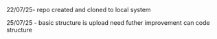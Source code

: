 22/07/25- repo created and cloned to local system

25/07/25 - basic structure is upload need futher improvement can code structure
